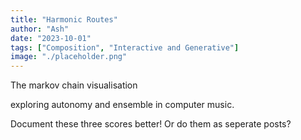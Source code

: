 ```yaml
---
title: "Harmonic Routes"
author: "Ash"
date: "2023-10-01"
tags: ["Composition", "Interactive and Generative"]
image: "./placeholder.png"
---
```


The markov chain visualisation

exploring autonomy and ensemble in computer music.

Document these three scores better! Or do them as seperate posts?
